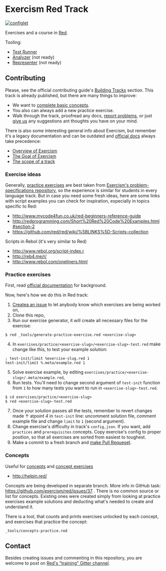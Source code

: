# Exercism Red Track

[![configlet](https://github.com/exercism/red/workflows/configlet/badge.svg)](https://github.com/exercism/red/actions?query=workflow%3Aconfiglet)

Exercises and a course in [Red](https://www.red-lang.org/).

Tooling:

* [Test Runner](https://github.com/exercism/red-test-runner)
* [Analyzer](https://github.com/exercism/red-analyzer) (not ready)
* [Representer](https://github.com/exercism/red-representer) (not ready)

## Contributing

Please, see the official contributing guide's [Building Tracks](https://exercism.org/docs/building/tracks) section. This track is already published, but there are many things to improve:

* We want to [complete basic concepts](https://github.com/exercism/red/issues/37).
* You also can always add a new practice exercise.
* Walk through the track, proofread any docs, [report problems](https://github.com/exercism/red/issues/new), or just [give us](https://github.com/exercism/red/issues/new) any suggestions ant thoughts you have on your mind.

There is also some interesting general info about Exercism, but remember it's a legacy documentation and can be outdated and [official docs](https://exercism.org/docs) always take precedence:

* [Overview of Exercism](https://github.com/exercism/legacy-docs/blob/main/about/README.md)
* [The Goal of Exercism](https://github.com/exercism/legacy-docs/blob/main/about/goal-of-exercism.md)
* [The scope of a track](https://github.com/exercism/legacy-docs/blob/main/about/scope-of-a-track.md)

### Exercise ideas

Generally, [practice exercises](https://exercism.org/docs/building/tracks/practice-exercises) are best taken from [Exercism's problem-specifications repository](https://github.com/exercism/problem-specifications), so the experience is similar for students in every language track. But in case you need some fresh ideas, here are some links with script examples you can check for inspiration, especially in topics specific to Red:

* http://www.mycode4fun.co.uk/red-beginners-reference-guide
* http://redprogramming.com/Short%20Red%20Code%20Examples.html#section-2
* https://github.com/red/red/wiki/%5BLINKS%5D-Scripts-collection

Scripts in Rebol (it's very similar to Red)

* http://www.rebol.org/script-index.r
* http://reb4.me/r/
* http://www.rebol.com/oneliners.html

### Practice exercises

First, read [official documentation](https://exercism.org/docs/building/tracks/practice-exercises) for background.

Now, here's how we do this in Red track:

1. [Createa an issue](https://github.com/exercism/red/issues/new) to let anybody know which exercises are being worked on,
2. Clone this repo,
3. Run our exercise generator, it will create all necessary files for the exercise:
```shell
$ red _tools/generate-practice-exercise.red <exercise-slug>
```
4. In `exercises/practice/<exercise-slug>/<exercise-slug>-test.red` make change like this, to test your example solution:
```red
; test-init/limit %exercise-slug.red 1
test-init/limit %.meta/example.red 1
```
5. Solve exercise example, by editing `exercises/practice/<exercise-slug>/.meta/example.red`,
6. Run tests. You'll need to change second argument of `test-init` function from `1` to how many tests you want to run in `<exercise-slug>-test.red`.
```shell
$ cd exercises/practice/<exercise-slug>
$ red <exercise-slug>-test.red
```
7. Once your solution passes all the tests, remember to revert changes made ↑ at*point 4* in `test-init` line: uncomment solution file, comment example file and change `limit` to `1` (second argument).
8. Change exercise's difficulty in track's `config,json`. If you want, add `practices` and `prerequisites` concepts. Copy exercise's config to proper position, so that all exercises are sorted from easiest to toughest.
9. Make a commit to a fresh branch and [make Pull Requeset](https://exercism.org/docs/building/github/contributors-pull-request-guide).

### Concepts

Useful for [concepts](https://github.com/exercism/docs/blob/main/building/tracks/concepts.md) and [concept exercises](https://github.com/exercism/docs/blob/main/building/tracks/concept-exercises.md)

* http://helpin.red/

Concepts are being developed in separate branch. More info in GitHub task: https://github.com/exercism/red/issues/37 . There is no common source or list for concepts. Existing ones were created simply from looking at practice exercises example solutions and deducting what's needed to create and understand it.

There is a tool, that counts and prints exercises unlocked by each concept, and exercises that practice the concept:

`_tools/concepts-practice.red`

## Contact

Besides creating issues and commenting in this repository, you are welcome to post on [Red's "training" Gitter channel](https://gitter.im/red/training).
